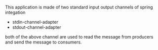 This application is made of two standard input output channels of spring integation 

 - stdin-channel-adapter
 - stdout-channel-adapter
 
 both of the above channel are used to read the message from producers and send the message to consumers.
